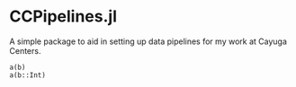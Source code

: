 # CCPipelines.jl

A simple package to aid in setting up data pipelines for my work at Cayuga Centers.

```@docs
a(b)
a(b::Int)
```
